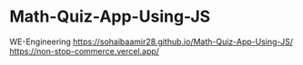 # Math-Quiz-App-Using-JS
WE-Engineering
https://sohaibaamir28.github.io/Math-Quiz-App-Using-JS/
https://non-stop-commerce.vercel.app/
